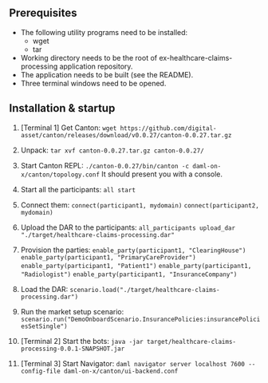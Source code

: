 Prerequisites
-------------
 - The following utility programs need to be installed:
    - wget
    - tar
 - Working directory needs to be the root of ex-healthcare-claims-processing application repository.
 - The application needs to be built (see the README).
  - Three terminal windows need to be opened.

Installation & startup
----------------------

1) [Terminal 1] Get Canton:
`wget https://github.com/digital-asset/canton/releases/download/v0.0.27/canton-0.0.27.tar.gz`

2) Unpack:
`tar xvf canton-0.0.27.tar.gz canton-0.0.27/`

3) Start Canton REPL:
`./canton-0.0.27/bin/canton -c daml-on-x/canton/topology.conf`
It should present you with a console.

4) Start all the participants:
`all start`

5) Connect them:
`connect(participant1, mydomain)`
`connect(participant2, mydomain)`

6) Upload the DAR to the participants:
`all_participants upload_dar "./target/healthcare-claims-processing.dar"`

7) Provision the parties:
`enable_party(participant1, "ClearingHouse")`
`enable_party(participant1, "PrimaryCareProvider")`
`enable_party(participant1, "Patient1")`
`enable_party(participant1, "Radiologist")`
`enable_party(participant1, "InsuranceCompany")`

8) Load the DAR:
`scenario.load("./target/healthcare-claims-processing.dar")`

8) Run the market setup scenario:
`scenario.run("DemoOnboardScenario.InsurancePolicies:insurancePoliciesSetSingle")`

9) [Terminal 2] Start the bots:
`java -jar target/healthcare-claims-processing-0.0.1-SNAPSHOT.jar`

10) [Terminal 3] Start Navigator:
`daml navigator server localhost 7600 --config-file daml-on-x/canton/ui-backend.conf`